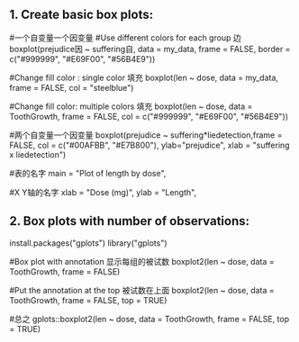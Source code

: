 ## 1. Create basic box plots:
#一个自变量一个因变量
#Use different colors for each group  边
boxplot(prejudice因 ~ suffering自, data = my_data, frame = FALSE,
        border = c("#999999", "#E69F00", "#56B4E9"))

#Change fill color : single color  填充
boxplot(len ~ dose, data = my_data, frame = FALSE,
        col = "steelblue")

#Change fill color: multiple colors  填充
boxplot(len ~ dose, data = ToothGrowth, frame = FALSE,
        col = c("#999999", "#E69F00", "#56B4E9"))

#两个自变量一个因变量
boxplot(prejudice ~ suffering*liedetection,frame = FALSE, col = c("#00AFBB", "#E7B800"),
        ylab="prejudice",
        xlab = "suffering x liedetection")

 
#表的名字
main = "Plot of length by dose",

#X Y轴的名字
xlab = "Dose (mg)", ylab = "Length",

## 2. Box plots with number of observations:
install.packages("gplots")
library("gplots")

#Box plot with annotation  显示每组的被试数
boxplot2(len ~ dose, data = ToothGrowth,
         frame = FALSE)

#Put the annotation at the top  被试数在上面
boxplot2(len ~ dose, data = ToothGrowth,
         frame = FALSE, top = TRUE)

#总之
gplots::boxplot2(len ~ dose, data = ToothGrowth,
                 frame = FALSE, top = TRUE)
